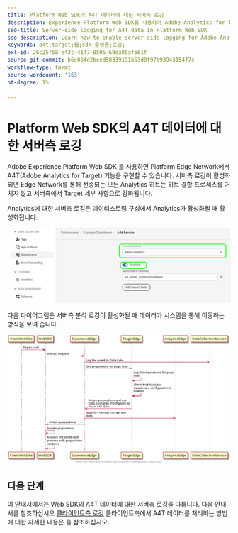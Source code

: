 ```yaml
---
title: Platform Web SDK의 A4T 데이터에 대한 서버측 로깅
description: Experience Platform Web SDK를 사용하여 Adobe Analytics for Target(A4T)에 대해 서버측 로깅을 활성화하는 방법을 알아봅니다.
seo-title: Server-side logging for A4T data in Platform Web SDK
seo-description: Learn how to enable server-side logging for Adobe Analytics for Target (A4T) using the Experience Platform Web SDK.
keywords: a4t;target;웹;sdk;플랫폼;로깅;
exl-id: 26c25f58-e43c-4147-8595-69ea85af561f
source-git-commit: b6e084d2beed58339191b53d0f97b93943154f7c
workflow-type: tm+mt
source-wordcount: '163'
ht-degree: 1%

---
```


# Platform Web SDK의 A4T 데이터에 대한 서버측 로깅

Adobe Experience Platform Web SDK 를 사용하면 Platform Edge Network에서 A4T(Adobe Analytics for Target) 기능을 구현할 수 있습니다. 서버측 로깅이 활성화되면 Edge Network를 통해 전송되는 모든 Analytics 히트는 히트 결합 프로세스를 거치지 않고 서버측에서 Target 세부 사항으로 강화됩니다.

Analytics에 대한 서버측 로깅은 데이터스트림 구성에서 Analytics가 활성화될 때 활성화됩니다.

![Analytics 데이터 스트림 구성 활성화됨](../assets/enable-analytics-datastream.png)

다음 다이어그램은 서버측 분석 로깅이 활성화될 때 데이터가 시스템을 통해 이동하는 방식을 보여 줍니다.

![서버측 로깅 흐름](../assets/analytics-server-side-logging.png)

## 다음 단계

이 안내서에서는 Web SDK의 A4T 데이터에 대한 서버측 로깅을 다룹니다. 다음 안내서를 참조하십시오 [클라이언트측 로깅](./client-side.md) 클라이언트측에서 A4T 데이터를 처리하는 방법에 대한 자세한 내용은 를 참조하십시오.
